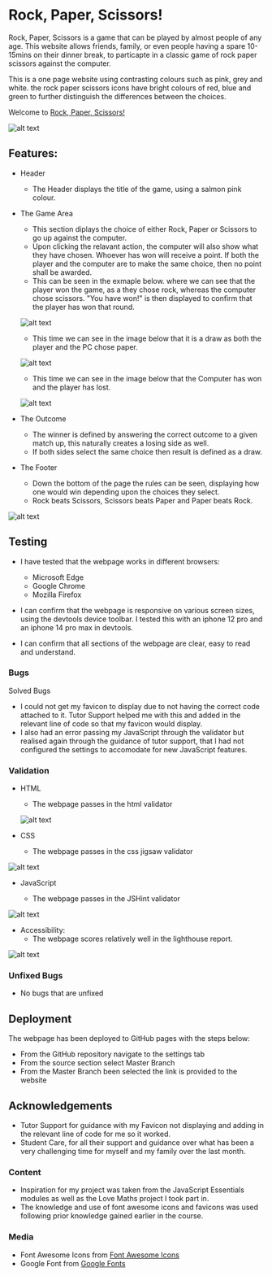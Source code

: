 # Rock, Paper, Scissors!

Rock, Paper, Scissors is a game that can be played by almost people of any age. This website allows friends, family, or even people having a spare 10-15mins on their dinner break, to particapte in a classic game of rock paper scissors against the computer.

This is a one page website using contrasting colours such as pink, grey and white. the rock paper scissors icons have bright colours of red, blue and green to further distinguish the differences between the choices.

Welcome to [Rock, Paper, Scissors!](https://mattwass.github.io/Project-2/)

![alt text](Screenshot_25-11-2024_71035_ui.dev.jpeg)


## Features:

- Header 
  - The Header displays the title of the game, using a salmon pink colour.

- The Game Area 
  - This section diplays the choice of either Rock, Paper or Scissors to go up against the computer.
  - Upon clicking the relavant action, the computer will also show what they have chosen. Whoever has won will receive a point. If both the player and the computer are to make the same choice, then no point shall be awarded.
  - This can be seen in the exmaple below. where we can see that the player won the game, as a they chose rock, whereas the computer chose scissors. "You have won!" is then displayed to confirm that the player has won that round.

  ![alt text](image.png)

  - This time we can see in the image below that it is a draw as both the player and the PC chose paper. 

   ![alt text](image-1.png)

    - This time we can see in the image below that the Computer has won and the player has lost. 

    ![alt text](image-2.png)

- The Outcome
  - The winner is defined by answering the correct outcome to a given match up, this naturally creates a losing side as well.
  - If both sides select the same choice then result is defined as a draw.

- The Footer
  - Down the bottom of the page the rules can be seen, displaying how one would win depending upon the choices they select.
  - Rock beats Scissors, Scissors beats Paper and Paper beats Rock.

![alt text](Screenshot_25-11-2024_71940_mattwass.github.io-1.jpeg)

## Testing
- I have tested that the webpage works in different browsers: 
  - Microsoft Edge
  - Google Chrome
  - Mozilla Firefox

- I can confirm that the webpage is responsive on various screen sizes, using the devtools device toolbar. I tested this with an iphone 12 pro and an iphone 14 pro max in devtools.
- I can confirm  that all sections of the webpage are clear, easy to read and understand.

### Bugs

Solved Bugs
- I could not get my favicon to display due to not having the correct code attached to it. Tutor Support helped me with this and added in the relevant line of code so that my favicon would display.
- I also had an error passing my JavaScript through the validator but realised again through the guidance of tutor support, that I had not configured the settings to accomodate for new JavaScript features.

### Validation

- HTML
  - The webpage passes in the html validator

  ![alt text](image-3.png)

- CSS
  - The webpage passes in the css jigsaw validator 

 ![alt text](image-5.png)

 - JavaScript

   - The webpage passes in the JSHint validator 

 ![alt text](image-8.png)

- Accessibility:
  - The webpage scores relatively well in the lighthouse report.

![alt text](image-6.png)

### Unfixed Bugs

  - No bugs that are unfixed

## Deployment

 The webpage has been deployed to GitHub pages with the steps below:
  - From the GitHub repository navigate to the settings tab
  - From the source section select Master Branch
  - From the Master Branch been selected the link is provided to the website

## Acknowledgements

- Tutor Support for guidance with my Favicon not displaying and adding in the relevant line of code for me so it worked.
- Student Care, for all their support and guidance over what has been a very challenging time for myself and my family over the last month.

### Content

- Inspiration for my project was taken from the JavaScript Essentials modules  as well as the Love Maths project I took part in. 
- The knowledge and use of font awesome icons and favicons was used following prior knowledge gained earlier in the course. 

### Media

- Font Awesome Icons from [Font Awesome Icons](https://fontawesome.com/icons)
- Google Font from [Google Fonts](https://fonts.google.com/)